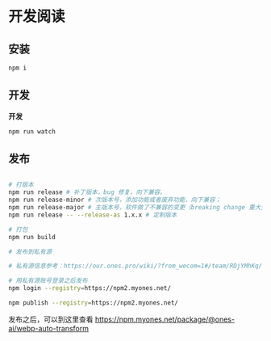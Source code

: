 # 开发阅读

## 安装

```sh
npm i
```

## 开发

**开发**

```sh
npm run watch
```

## 发布

```sh

# 打版本
npm run release # 补丁版本，bug 修复，向下兼容。
npm run release-minor # 次版本号，添加功能或者废弃功能，向下兼容；
npm run release-major # 主版本号，软件做了不兼容的变更（breaking change 重大变更）；
npm run release -- --release-as 1.x.x # 定制版本

# 打包
npm run build

# 发布到私有源

# 私有源信息参考：https://our.ones.pro/wiki/?from_wecom=1#/team/RDjYMhKq/space/H8a3Zh9m/page/PgNzT55o

# 用私有源账号登录之后发布
npm login --registry=https://npm2.myones.net/

npm publish --registry=https://npm2.myones.net/


```

发布之后，可以到这里查看 https://npm.myones.net/package/@ones-ai/webp-auto-transform
